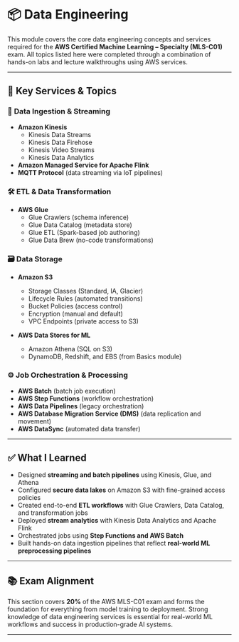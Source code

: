 # 📦 Data Engineering 

This module covers the core data engineering concepts and services required for the **AWS Certified Machine Learning – Specialty (MLS-C01)** exam. All topics listed here were completed through a combination of hands-on labs and lecture walkthroughs using AWS services.

---

## 🔧 Key Services & Topics

### 🔄 **Data Ingestion & Streaming**
- **Amazon Kinesis**
  - Kinesis Data Streams
  - Kinesis Data Firehose
  - Kinesis Video Streams
  - Kinesis Data Analytics
- **Amazon Managed Service for Apache Flink**
- **MQTT Protocol** (data streaming via IoT pipelines)

### 🛠️ **ETL & Data Transformation**
- **AWS Glue**
  - Glue Crawlers (schema inference)
  - Glue Data Catalog (metadata store)
  - Glue ETL (Spark-based job authoring)
  - Glue Data Brew (no-code transformations)

### 🗃️ **Data Storage**
- **Amazon S3**
  - Storage Classes (Standard, IA, Glacier)
  - Lifecycle Rules (automated transitions)
  - Bucket Policies (access control)
  - Encryption (manual and default)
  - VPC Endpoints (private access to S3)

- **AWS Data Stores for ML**
  - Amazon Athena (SQL on S3)
  - DynamoDB, Redshift, and EBS (from Basics module)

### ⚙️ **Job Orchestration & Processing**
- **AWS Batch** (batch job execution)
- **AWS Step Functions** (workflow orchestration)
- **AWS Data Pipelines** (legacy orchestration)
- **AWS Database Migration Service (DMS)** (data replication and movement)
- **AWS DataSync** (automated data transfer)

---

## ✅ What I Learned

- Designed **streaming and batch pipelines** using Kinesis, Glue, and Athena
- Configured **secure data lakes** on Amazon S3 with fine-grained access policies
- Created end-to-end **ETL workflows** with Glue Crawlers, Data Catalog, and transformation jobs
- Deployed **stream analytics** with Kinesis Data Analytics and Apache Flink
- Orchestrated jobs using **Step Functions and AWS Batch**
- Built hands-on data ingestion pipelines that reflect **real-world ML preprocessing pipelines**

---

## 📚 Exam Alignment

This section covers **20%** of the AWS MLS-C01 exam and forms the foundation for everything from model training to deployment. Strong knowledge of data engineering services is essential for real-world ML workflows and success in production-grade AI systems.

---
